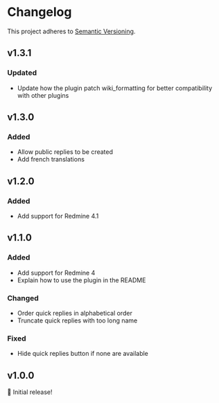 # Changelog

This project adheres to [Semantic Versioning](https://semver.org/spec/v2.0.0.html).

## v1.3.1

### Updated

* Update how the plugin patch wiki_formatting for better compatibility with other plugins

## v1.3.0

### Added

* Allow public replies to be created
* Add french translations

## v1.2.0

### Added

* Add support for Redmine 4.1

## v1.1.0

### Added

* Add support for Redmine 4
* Explain how to use the plugin in the README

### Changed

* Order quick replies in alphabetical order
* Truncate quick replies with too long name

### Fixed

* Hide quick replies button if none are available

## v1.0.0

🎉 Initial release!